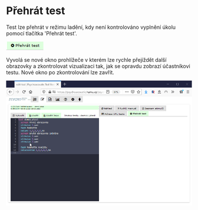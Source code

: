# Přehrát test

Test lze přehrát v režimu ladění, kdy není kontrolováno vyplnění úkolu pomocí tlačítka 'Přehrát test'.

![](../.gitbook/assets/image%20%283%29.png)

Vyvolá se nové okno prohlížeče v kterém lze rychle přejíždět další obrazovky a zkontrolovat vizualizaci tak, jak se opravdu zobrazí účastníkovi testu. Nové okno po zkontrolování lze zavřít.

![](../.gitbook/assets/ymg8tpovet.gif)



